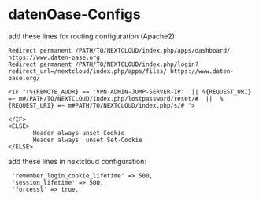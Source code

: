 # datenOase-Configs


add these lines for routing configuration (Apache2):
 ```
Redirect permanent /PATH/TO/NEXTCLOUD/index.php/apps/dashboard/ https://www.daten-oase.org
Redirect permanent /PATH/TO/NEXTCLOUD/index.php/login?redirect_url=/nextcloud/index.php/apps/files/ https://www.daten-oase.org/

<IF "(%{REMOTE_ADDR} == 'VPN-ADMIN-JUMP-SERVER-IP'  || %{REQUEST_URI} =~ m#/PATH/TO/NEXTCLOUD/index.php/lostpassword/reset/#  ||  %{REQUEST_URI} =~ m#PATH/TO/NEXTCLOUD/index.php/s/# ">

</IF>
<ELSE>
     	Header always unset Cookie
	    Header always  unset Set-Cookie
</ELSE>

 ```

add these lines in nextcloud configuration:

 ```
  'remember_login_cookie_lifetime' => 500,
  'session_lifetime' => 500,
  'forcessl' => true,
 ```

